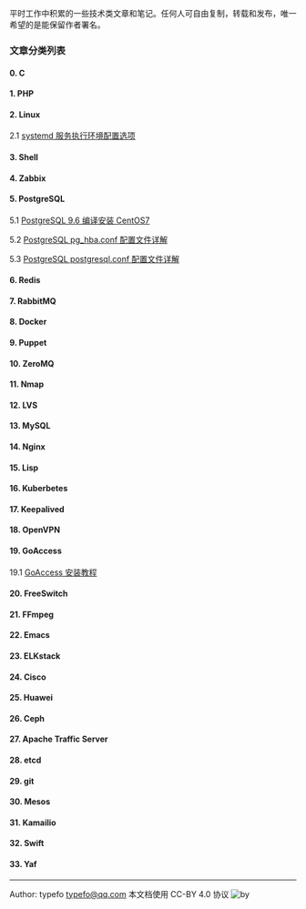 平时工作中积累的一些技术类文章和笔记。任何人可自由复制，转载和发布，唯一希望的是能保留作者署名。

### 文章分类列表

#### 0. C
#### 1. PHP
#### 2. Linux
2.1 [systemd  服务执行环境配置选项](linux/systemd-execution-environment-configuration.md)
#### 3. Shell
#### 4. Zabbix
#### 5. PostgreSQL
5.1 [PostgreSQL 9.6 编译安装 CentOS7](postgresql/postgresql9.6-compile-for-centos7.md)

5.2 [PostgreSQL pg_hba.conf 配置文件详解](postgresql/pg_hba-configuration-file.md)

5.3 [PostgreSQL postgresql.conf 配置文件详解](postgresql/postgresql-configuration-file.md)

#### 6. Redis
#### 7. RabbitMQ
#### 8. Docker
#### 9. Puppet
#### 10. ZeroMQ
#### 11. Nmap
#### 12. LVS
#### 13. MySQL
#### 14. Nginx
#### 15. Lisp
#### 16. Kuberbetes
#### 17. Keepalived
#### 18. OpenVPN
#### 19. GoAccess
19.1 [GoAccess 安装教程](goaccess/goaccess-install-tutorial.md)
#### 20. FreeSwitch
#### 21. FFmpeg
#### 22. Emacs
#### 23. ELKstack
#### 24. Cisco
#### 25. Huawei
#### 26. Ceph
#### 27. Apache Traffic Server
#### 28. etcd
#### 29. git
#### 30. Mesos
#### 31. Kamailio
#### 32. Swift
#### 33. Yaf

--------------------------------------

Author: typefo <typefo@qq.com> 本文档使用 CC-BY 4.0 协议 ![by](../img/by.png)
